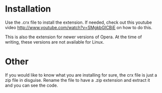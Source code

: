 # Installation

Use the .crx file to install the extension. If needed, check out this youtube video http://www.youtube.com/watch?v=SMgkbGICBiE on how to do this.

This is also the extension for newer versions of Opera. At the time of writing, these versions are not available for Linux.

# Other

If you would like to know what you are installing for sure, the crx file is just a zip file in disguise. Rename the file to have a .zip extension and extract it and you can see the code.
